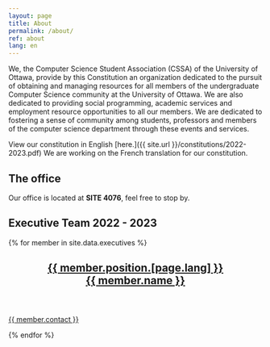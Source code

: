 ```yaml
---
layout: page
title: About
permalink: /about/
ref: about
lang: en
---
```


We, the Computer Science Student Association (CSSA) of the University of Ottawa, provide by this Constitution an organization dedicated to the pursuit of obtaining and managing resources for all members of the undergraduate Computer Science community at the University of Ottawa. We are also dedicated to providing social programming, academic services and employment resource opportunities to all our members. We are dedicated to fostering a sense of community among students, professors and members of the computer science department through these events and services.

View our constitution in English [here.]({{ site.url }}/constitutions/2022-2023.pdf) We are working on the French translation for our constitution.

## The office
Our office is located at <b>SITE 4076</b>, feel free to stop by.

## Executive Team 2022 - 2023

<section class="post-feed">
	{% for member in site.data.executives %}
	<a class="post-card" href="mailto:{{ member.contact }}">
		<header class="post-card-header">
			<div class="post-card-image" style="background-image: url(&quot;/images/team/{{member.photo}}&quot;);"></div>
			<div class="post-card-tags"></div>
			<h2 class="post-card-title">{{ member.position.[page.lang] }}<br/>{{ member.name }}</h2>
		</header>
		<section class="post-card-excerpt">
			<p>{{ member.contact }}</p>
		</section>
	</a>
	{% endfor %}
</section>

